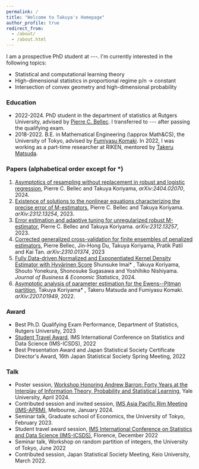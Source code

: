 ```yaml
---
permalink: /
title: "Welcome to Takuya's Homepage"
author_profile: true
redirect_from: 
  - /about/
  - /about.html
---
```


I am a prospective PhD student at ---. I'm currently interested in the following topics:
* Statistical and computational learning theory
* High-dimensional statistics in proportional regime p/n -> constant
* Intersection of convex geometry and high-dimensional probability

### Education
* 2022-2024. PhD student in the department of statistics at Rutgers University, advised by [Pierre C. Bellec](https://statweb.rutgers.edu/PCB71/). I transferred to --- after passing the qualifying exam. 
* 2018-2022. B.E. in Mathematical Engineering (\approx Math&CS), the University of Tokyo, advised by [Fumiyasu Komaki](http://www.stat.t.u-tokyo.ac.jp/~komaki/index-e.html). In 2022, I was working as a part-time researcher at RIKEN, mentored by [Takeru Matsuda](http://www.stat.t.u-tokyo.ac.jp/~t-matsuda/).



### Papers (alphabetical order except for \*)
1. [Asymptotics of resampling without replacement in robust and logistic regression](https://arxiv.org/abs/2404.02070), Pierre C. Bellec and Takuya Koriyama, *arXiv:2404.02070*, 2024.
1. [Existence of solutions to the nonlinear equations characterizing the precise error of M-estimators](https://arxiv.org/abs/2312.13254), Pierre C. Bellec and Takuya Koriyama. *arXiv:2312.13254*, 2023.
1. [Error estimation and adaptive tuning for unregularized robust M-estimator](https://arxiv.org/abs/2312.13257), Pierre C. Bellec and Takuya Koriyama.
*arXiv:2312.13257*, 2023. 
1. [Corrected generalized cross-validation for finite ensembles of penalized estimators](https://arxiv.org/abs/2310.01374), Pierre Bellec, Jin-Hong Du, Takuya Koriyama, Pratik Patil and Kai Tan. *arXiv:2310.01374*, 2023
1. [Fully Data-driven Normalized and Exponentiated Kernel Density Estimator with Hyvärinen Score](https://www.tandfonline.com/doi/full/10.1080/07350015.2024.2326149?casa_token=_YOXJFqGXa0AAAAA%3AZCueJ9QbEp0N1Yvh8Bm0ieEefDcQECfZyzYWfPd2KTI_yxy9l7rt0cja6c5I4cyVJuAT7q2sfTzo) Shunsuke Imai\* , Takuya Koriyama, Shouto Yonekura, Shonosuke Sugasawa and Yoshihiko Nishiyama. *Journal of Business & Economic Statistics*, 2024. 
1. [Asymptotic analysis of parameter estimation for the Ewens--Pitman partition](https://arxiv.org/abs/2207.01949), Takuya Koriyama\* , Takeru Matsuda and Fumiyasu Komaki. *arXiv:2207.01949*, 2022.



### Award
* Best Ph.D. Qualifying Exam Performance, Department of Statistics, Rutgers University, 2023
* [Student Travel Award](https://imstat.org/2022/12/06/2022-icsds-travel-award-recipients/), IMS International Conference on Statistics and Data Science (IMS-ICSDS), 2022
* Best Presentation Award and Japan Statistical Society Certificate Director's Award, 16th Japan Statistical Society Spring Meeting, 2022

### Talk
* Poster session, [Workshop Honoring Andrew Barron: Forty Years at the Interplay of Information Theory, Probability and Statistical Learning](https://yalefds.swoogo.com/infotheory/4823894), Yale University, April 2024.
* Contributed session and invited session, [IMS Asia Pacific Rim Meeting (IMS-APRM)](https://ims-aprm2024.com/), Melbourne, January 2024. 
* Seminar talk, Graduate school of Economics, the University of Tokyo, February 2023. 
* Student travel award session, [IMS International Conference on Statistics and Data Science (IMS-ICSDS)](https://sites.google.com/view/icsds2022), Florence, December 2022
* Seminar talk, Workshop on random partition of integers, the University of Tokyo, June 2022
* Contributed session, Japan Statistical Society Meeting, Keio University, March 2022.